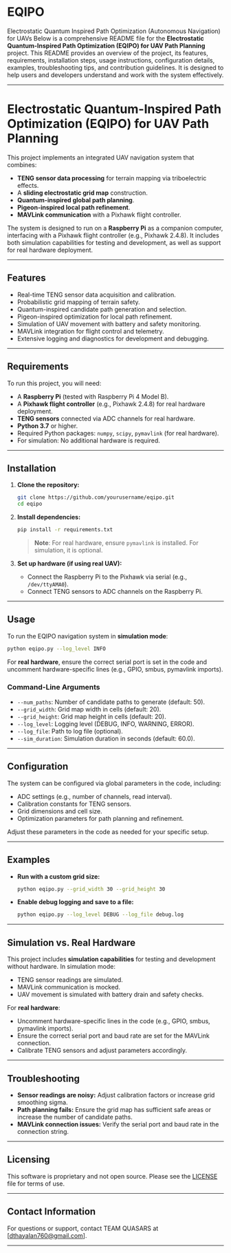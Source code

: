 # EQIPO
Electrostatic Quantum Inspired Path Optimization (Autonomous Navigation) for UAVs
Below is a comprehensive README file for the **Electrostatic Quantum-Inspired Path Optimization (EQIPO) for UAV Path Planning** project. This README provides an overview of the project, its features, requirements, installation steps, usage instructions, configuration details, examples, troubleshooting tips, and contribution guidelines. It is designed to help users and developers understand and work with the system effectively.

---

# Electrostatic Quantum-Inspired Path Optimization (EQIPO) for UAV Path Planning

This project implements an integrated UAV navigation system that combines:

- **TENG sensor data processing** for terrain mapping via triboelectric effects.
- A **sliding electrostatic grid map** construction.
- **Quantum-inspired global path planning**.
- **Pigeon-inspired local path refinement**.
- **MAVLink communication** with a Pixhawk flight controller.

The system is designed to run on a **Raspberry Pi** as a companion computer, interfacing with a Pixhawk flight controller (e.g., Pixhawk 2.4.8). It includes both simulation capabilities for testing and development, as well as support for real hardware deployment.

---

## Features

- Real-time TENG sensor data acquisition and calibration.
- Probabilistic grid mapping of terrain safety.
- Quantum-inspired candidate path generation and selection.
- Pigeon-inspired optimization for local path refinement.
- Simulation of UAV movement with battery and safety monitoring.
- MAVLink integration for flight control and telemetry.
- Extensive logging and diagnostics for development and debugging.

---

## Requirements

To run this project, you will need:

- A **Raspberry Pi** (tested with Raspberry Pi 4 Model B).
- A **Pixhawk flight controller** (e.g., Pixhawk 2.4.8) for real hardware deployment.
- **TENG sensors** connected via ADC channels for real hardware.
- **Python 3.7** or higher.
- Required Python packages: `numpy`, `scipy`, `pymavlink` (for real hardware).
- For simulation: No additional hardware is required.

---

## Installation

1. **Clone the repository:**

   ```bash
   git clone https://github.com/yourusername/eqipo.git
   cd eqipo
   ```

2. **Install dependencies:**

   ```bash
   pip install -r requirements.txt
   ```

   > **Note**: For real hardware, ensure `pymavlink` is installed. For simulation, it is optional.

3. **Set up hardware (if using real UAV):**

   - Connect the Raspberry Pi to the Pixhawk via serial (e.g., `/dev/ttyAMA0`).
   - Connect TENG sensors to ADC channels on the Raspberry Pi.

---

## Usage

To run the EQIPO navigation system in **simulation mode**:

```bash
python eqipo.py --log_level INFO
```

For **real hardware**, ensure the correct serial port is set in the code and uncomment hardware-specific lines (e.g., GPIO, smbus, pymavlink imports).

### Command-Line Arguments

- `--num_paths`: Number of candidate paths to generate (default: 50).
- `--grid_width`: Grid map width in cells (default: 20).
- `--grid_height`: Grid map height in cells (default: 20).
- `--log_level`: Logging level (DEBUG, INFO, WARNING, ERROR).
- `--log_file`: Path to log file (optional).
- `--sim_duration`: Simulation duration in seconds (default: 60.0).

---

## Configuration

The system can be configured via global parameters in the code, including:

- ADC settings (e.g., number of channels, read interval).
- Calibration constants for TENG sensors.
- Grid dimensions and cell size.
- Optimization parameters for path planning and refinement.

Adjust these parameters in the code as needed for your specific setup.

---

## Examples

- **Run with a custom grid size:**

  ```bash
  python eqipo.py --grid_width 30 --grid_height 30
  ```

- **Enable debug logging and save to a file:**

  ```bash
  python eqipo.py --log_level DEBUG --log_file debug.log
  ```

---

## Simulation vs. Real Hardware

This project includes **simulation capabilities** for testing and development without hardware. In simulation mode:

- TENG sensor readings are simulated.
- MAVLink communication is mocked.
- UAV movement is simulated with battery drain and safety checks.

For **real hardware**:

- Uncomment hardware-specific lines in the code (e.g., GPIO, smbus, pymavlink imports).
- Ensure the correct serial port and baud rate are set for the MAVLink connection.
- Calibrate TENG sensors and adjust parameters accordingly.

---

## Troubleshooting

- **Sensor readings are noisy:** Adjust calibration factors or increase grid smoothing sigma.
- **Path planning fails:** Ensure the grid map has sufficient safe areas or increase the number of candidate paths.
- **MAVLink connection issues:** Verify the serial port and baud rate in the connection string.

---
## Licensing
This software is proprietary and not open source. Please see the [LICENSE](LICENSE) file for terms of use.

---

## Contact Information

For questions or support, contact TEAM QUASARS at [dthayalan760@gmail.com].

---
